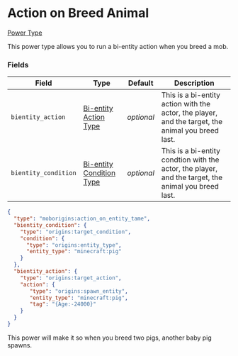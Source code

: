 # Action on Breed Animal

[Power Type](../power_types.md)

This power type allows you to run a bi-entity action when you breed a mob.

### Fields

Field | Type | Default | Description
------|------|---------|-------------
`bientity_action` | [Bi-entity Action Type](https://origins.readthedocs.io/en/latest/types/bientity_action_types/) | _optional_ | This is a bi-entity action with the actor, the player, and the target, the animal you breed last.
`bientity_condition` | [Bi-entity Condition Type](https://origins.readthedocs.io/en/latest/types/bientity_condition_types/) | _optional_ | This is a bi-entity condtion with the actor, the player, and the target, the animal you breed last.


```json
{
  "type": "moborigins:action_on_entity_tame",
  "bientity_condition": {
    "type": "origins:target_condition",
    "condition": {
      "type": "origins:entity_type",
      "entity_type": "minecraft:pig"
    }
  },
  "bientity_action": {
    "type": "origins:target_action",
    "action": {
       "type": "origins:spawn_entity",
       "entity_type": "minecraft:pig",
       "tag": "{Age:-24000}"
    }
  }
}
```
This power will make it so when you breed two pigs, another baby pig spawns.